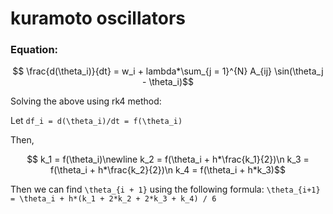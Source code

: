 # kuramoto oscillators

### Equation:

```math	
	\frac{d(\theta_i)}{dt} = w_i + lambda*\sum_{j = 1}^{N} A_{ij} \sin(\theta_j - \theta_i)
```
	
Solving the above using rk4 method:

Let `df_i = d(\theta_i)/dt = f(\theta_i)`
	
Then,

```math
	k_1 = f(\theta_i)\newline
	
	k_2 = f(\theta_i + h*\frac{k_1}{2})\n
	
	k_3 = f(\theta_i + h*\frac{k_2}{2})\n
	
	k_4 = f(\theta_i + h*k_3)
```
	
Then we can find `\theta_{i + 1}` using the following formula: `\theta_{i+1} = \theta_i + h*(k_1 + 2*k_2 + 2*k_3 + k_4) / 6`

